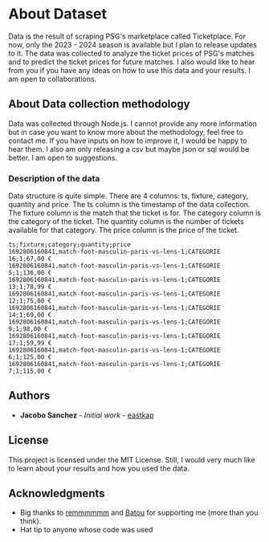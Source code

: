 # About Dataset

Data is the result of scraping PSG's marketplace called Ticketplace. For now, only the 2023 - 2024 season is available but I plan to release updates to it. The data was collected to analyze the ticket prices of PSG's matches and to predict the ticket prices for future matches. I also would like to hear from you if you have any ideas on how to use this data and your results. I am open to collaborations.

## About Data collection methodology

Data was collected through Node.js. I cannot provide any more information but in case you want to know more about the methodology, feel free to contact me. If you have inputs on how to improve it, I would be happy to hear them. I also am only releasing a csv but maybe json or sql would be better. I am open to suggestions.

### Description of the data

Data structure is quite simple. There are 4 columns: ts, fixture, category, quantity and price. The ts column is the timestamp of the data collection. The fixture column is the match that the ticket is for. The category column is the category of the ticket. The quantity column is the number of tickets available for that category. The price column is the price of the ticket.

```csv
ts;fixture;category;quantity;price
1692806160841,match-foot-masculin-paris-vs-lens-1;CATEGORIE 16;1;67,00 €
1692806160841,match-foot-masculin-paris-vs-lens-1;CATEGORIE 5;1;136,00 €
1692806160841,match-foot-masculin-paris-vs-lens-1;CATEGORIE 13;1;78,99 €
1692806160841,match-foot-masculin-paris-vs-lens-1;CATEGORIE 12;1;75,00 €
1692806160841,match-foot-masculin-paris-vs-lens-1;CATEGORIE 14;1;69,00 €
1692806160841,match-foot-masculin-paris-vs-lens-1;CATEGORIE 9;1;98,00 €
1692806160841,match-foot-masculin-paris-vs-lens-1;CATEGORIE 17;1;59,99 €
1692806160841,match-foot-masculin-paris-vs-lens-1;CATEGORIE 6;1;125,00 €
1692806160841,match-foot-masculin-paris-vs-lens-1;CATEGORIE 7;1;115,00 €
```

## Authors

* **Jacobo Sanchez** - *Initial work* - [eastkap](https://github.com/eastkap)

## License

This project is licensed under the MIT License. Still, I would very much like to learn about your results and how you used the data.

## Acknowledgments

* Big thanks to [remmmmmm](https://github.com/remmmmmm) and [Batou](https://github.com/ImBatou) for supporting me (more than you think).
* Hat tip to anyone whose code was used
